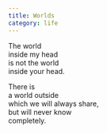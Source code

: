 ```yaml
---
title: Worlds
category: life
---
```


﻿The world   
inside my head  
is not the world   
inside your head.
There is   
a world outside  
which we will always share,  
but will never know   
completely.  
